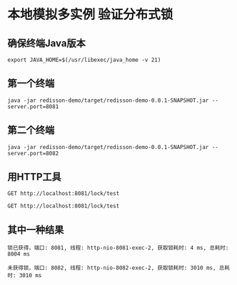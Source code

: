 # 本地模拟多实例 验证分布式锁

## 确保终端Java版本
````
export JAVA_HOME=$(/usr/libexec/java_home -v 21)
````
## 第一个终端
````
java -jar redisson-demo/target/redisson-demo-0.0.1-SNAPSHOT.jar --server.port=8081
````
## 第二个终端
````
java -jar redisson-demo/target/redisson-demo-0.0.1-SNAPSHOT.jar --server.port=8082
````
## 用HTTP工具
````
GET http://localhost:8081/lock/test

GET http://localhost:8081/lock/test
````

## 其中一种结果
````
锁已获得，端口: 8081, 线程: http-nio-8081-exec-2, 获取锁耗时: 4 ms, 总耗时: 8004 ms

未获得锁，端口: 8082, 线程: http-nio-8082-exec-2, 获取锁耗时: 3010 ms, 总耗时: 3010 ms
````
